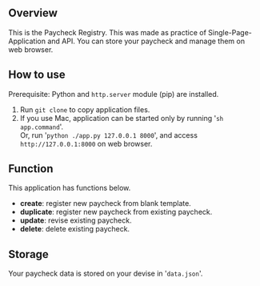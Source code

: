 ## Overview
This is the Paycheck Registry.
This was made as practice of Single-Page-Application and API.
You can store your paycheck and manage them on web browser.

## How to use
Prerequisite: Python and `http.server` module (pip) are installed.

1. Run `git clone` to copy application files.
2. If you use Mac, application can be started only by running '`sh app.command`'.  
  Or, run '`python ./app.py 127.0.0.1 8000`', and access `http://127.0.0.1:8000` on web browser.

## Function
This application has functions below.

- **create**: register new paycheck from blank template.
- **duplicate**: register new paycheck from existing paycheck.
- **update**: revise existing paycheck.
- **delete**: delete existing paycheck.

## Storage
Your paycheck data is stored on your devise in '`data.json`'.
